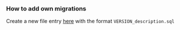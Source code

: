 ### How to add own migrations

Create a new file entry [here](./migrations/) with the format `VERSION_description.sql`